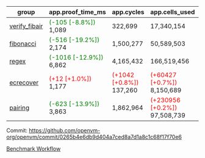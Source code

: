 | group | app.proof_time_ms | app.cycles | app.cells_used | leaf.proof_time_ms | leaf.cycles | leaf.cells_used |
| -- | -- | -- | -- | -- | -- | -- |
| [verify_fibair](https://github.com/openvm-org/openvm/blob/benchmark-results/benchmarks-pr/1769/verify_fibair-0265b4e6db9d404a7ced8a7d1a8c1c68f17f70e6.md) |<span style='color: green'>(-105 [-8.8%])</span> 1,089 |  322,699 |  17,340,154 |- | - | - |
| [fibonacci](https://github.com/openvm-org/openvm/blob/benchmark-results/benchmarks-pr/1769/fibonacci-0265b4e6db9d404a7ced8a7d1a8c1c68f17f70e6.md) |<span style='color: green'>(-516 [-19.2%])</span> 2,174 |  1,500,277 |  50,589,503 |- | - | - |
| [regex](https://github.com/openvm-org/openvm/blob/benchmark-results/benchmarks-pr/1769/regex-0265b4e6db9d404a7ced8a7d1a8c1c68f17f70e6.md) |<span style='color: green'>(-1016 [-12.9%])</span> 6,862 |  4,165,432 |  166,519,456 |- | - | - |
| [ecrecover](https://github.com/openvm-org/openvm/blob/benchmark-results/benchmarks-pr/1769/ecrecover-0265b4e6db9d404a7ced8a7d1a8c1c68f17f70e6.md) |<span style='color: red'>(+12 [+1.0%])</span> 1,177 | <span style='color: red'>(+1042 [+0.8%])</span> 137,260 | <span style='color: red'>(+60427 [+0.7%])</span> 8,150,689 |- | - | - |
| [pairing](https://github.com/openvm-org/openvm/blob/benchmark-results/benchmarks-pr/1769/pairing-0265b4e6db9d404a7ced8a7d1a8c1c68f17f70e6.md) |<span style='color: green'>(-623 [-13.9%])</span> 3,863 |  1,862,964 | <span style='color: red'>(+230956 [+0.2%])</span> 97,508,739 |- | - | - |


Commit: https://github.com/openvm-org/openvm/commit/0265b4e6db9d404a7ced8a7d1a8c1c68f17f70e6

[Benchmark Workflow](https://github.com/openvm-org/openvm/actions/runs/15778271297)

